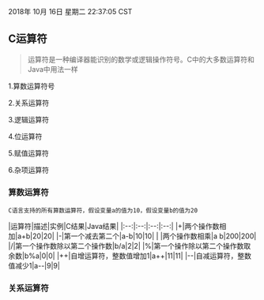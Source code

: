 2018年 10月 16日 星期二 22:37:05 CST
## C运算符
>运算符是一种编译器能识别的数学或逻辑操作符号。C中的大多数运算符和Java中用法一样

1.算数运算符号

2.关系运算符

3.逻辑运算符

4.位运算符

5.赋值运算符

6.杂项运算符


### 算数运算符
	C语言支持的所有算数运算符，假设变量a的值为10，假设变量b的值为20

|运算符|描述|实例|C结果|Java结果|
|:--:|:--:|:--:|:--:|
|+|两个操作数相加|a+b|20|20|
|-|第一个减去第二个|a-b|10|10|
| |两个操作数相乘|a b|200|200|
|/|第一个操作数除以第二个操作数|b/a|2|2|
|%|第一个操作除以第二个操作数取余数|b%a|0|0|
|++|自增运算符，整数值增加1|a++|11|11|
|--|自减运算符，整数值减少1|a--|9|9|

### 关系运算符

